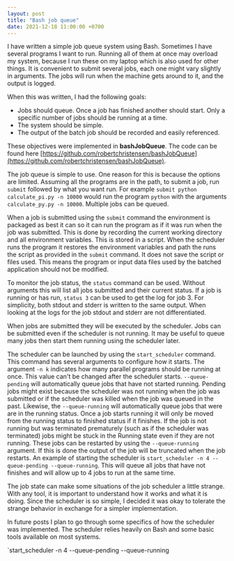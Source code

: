 ```yaml
---
layout: post
title: "Bash job queue"
date: 2021-12-18 11:00:00 +0700
---
```


I have written a simple job queue system using Bash.  Sometimes I have
several programs I want to run.  Running all of them at once may overload
my system, because I run these on my laptop which is also used for other things.
It is convenient to submit several jobs, each one might vary slightly in arguments.
The jobs will run when the machine gets around to it, and the output is logged.

When this was written, I had the following goals:

* Jobs should queue.  Once a job has finished another should start.  Only a specific number of jobs should be running at a time.
* The system should be simple.
* The output of the batch job should be recorded and easily referenced.

These objectives were implemented in **bashJobQueue**.  The code can be found here [https://github.com/robertchristensen/bashJobQueue](https://github.com/robertchristensen/bashJobQueue).

The job queue is simple to use.  One reason for this is because the options
are limited.  Assuming all the programs are in the path, to submit
a job, run `submit` followed by what you want run.  For example
`submit python calculate_pi.py -n 10000` would run the program
`python` with the arguments `calculate_py.py -n 10000`.  Multiple
jobs can be queued.

When a job is submitted using the `submit`
command the environment is packaged as best it can so it can run
the program as if it was run when the job was submitted.  This is
done by recording the current working directory and all environment variables.  This is stored in a script.  When the
scheduler runs the program it restores the environment variables
and path the runs the script as provided in the `submit` command.
It does not save the script or files used.  This means the program or input data files used by the batched application should
not be modified.

To monitor the job status, the `status` command can be used.  Without arguments
this will list all jobs submitted and their current status.  If a job is
running or has run, `status 3` can be used to get the log for job 3.
For simplicity, both stdout and stderr is written to the same output.  When looking
at the logs for the job stdout and stderr are not differentiated.

When jobs are submitted they will be executed by the scheduler.  Jobs can be submitted even if the scheduler is not running.  It may be useful to queue many jobs
then start them running using the scheduler later.

The scheduler can be launched by using the `start_scheduler` command.  This command
has several arguments to configure how it starts.  The argument `-n k` indicates how many
parallel programs should be running at once.  This value can't be changed after the
scheduler starts.  `--queue-pending` will automatically queue jobs that have not started running.  Pending jobs might exist because the scheduler was not running when the job was submitted or if the scheduler was killed when the job was queued in the past.  Likewise, the `--queue-running` will automatically queue jobs that were
are in the running status.  Once a job starts running it will only be moved from the running status to finished status if it finishes.  If the job is not running but was terminated prematurely (such as if the scheduler was terminated) jobs might be stuck in the Running state even if they are not running.  These jobs can be restarted by using the `--queue-running` argument.  If this is done the output of
the job will be truncated when the job restarts.  An example of starting the scheduler is `start_scheduler -n 4 --queue-pending --queue-running`.  This will queue all jobs that have not finishes and will allow up to 4 jobs to run at the same time.

The job state can make some situations of the job scheduler a little strange.  With any tool, it is important to understand how it works and what it is doing.  Since
the scheduler is so simple, I decided it was okay to tolerate the strange behavior in exchange for a simpler implementation.

In future posts I plan to go through some specifics of how the scheduler was implemented.  The scheduler relies heavily on Bash and some basic tools available on most systems.

`start_scheduler -n 4 --queue-pending --queue-running
